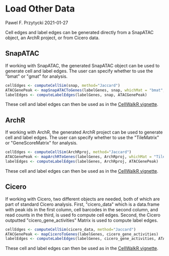 Load Other Data
================
Pawel F. Przytycki
2021-01-27

Cell edges and label edges can be generated directly from a SnapATAC object, an ArchR project, or from Cicero data.

SnapATAC
--------

If working with SnapATAC, the generated SnapATAC object can be used to generate cell and label edges. The user can specify whether to use the "bmat" or "gmat" for analysis.

``` r
cellEdges <- computeCellSim(snap, method="Jaccard")
ATACGenePeak <- mapSnapATACToGenes(labelGenes, snap, whichMat = "bmat", regions)
labelEdges <- computeLabelEdges(labelGenes, snap, ATACGenePeak)
```

These cell and label edges can then be used as in the [CellWalkR vignette](CellWalkR_Vignette.md#tuning-label-edges).

ArchR
-----

If working with ArchR, the generated ArchR project can be used to generate cell and label edges. The user can specify whether to use the "TileMatrix" or "GeneScoreMatrix" for analysis.

``` r
cellEdges <- computeCellSim(ArchRproj, method="Jaccard")
ATACGenePeak <- mapArchRToGenes(labelGenes, ArchRproj, whichMat = "TileMatrix", regions)
labelEdges <- computeLabelEdges(labelGenes, ArchRproj, ATACGenePeak)
```

These cell and label edges can then be used as in the [CellWalkR vignette](CellWalkR_Vignette.md#tuning-label-edges).

Cicero
------

If working with Cicero, two different objects are needed, both of which are part of standard Cicero analysis. First, "cicero\_data" which is a data.frame with peak ids in the first column, cell barcodes in the second column, and read counts in the third, is used fo compute cell edges. Second, the Cicero outputted "cicero\_gene\_activities" Matrix is used to compute label edges.

``` r
cellEdges <- computeCellSim(cicero_data, method="Jaccard")
ATACGenePeak <- mapCiceroToGenes(labelGenes, cicero_gene_activities)
labelEdges <- computeLabelEdges(labelGenes, cicero_gene_activities, ATACGenePeak)
```

These cell and label edges can then be used as in the [CellWalkR vignette](CellWalkR_Vignette.md#tuning-label-edges).
